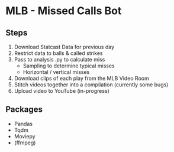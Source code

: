 # MLB - Missed Calls Bot

## Steps

1. Download Statcast Data for previous day
2. Restrict data to balls & called strikes
3. Pass to analysis .py to calculate miss
   - Sampling to determine typical misses
   - Horizontal / vertical misses
4. Download clips of each play from the MLB Video Room
5. Stitch videos together into a compilation (currently some bugs)
6. Upload video to YouTube (in-progress)

## Packages

- Pandas
- Tqdm
- Moviepy
- (ffmpeg)
